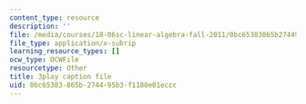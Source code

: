 ```yaml
---
content_type: resource
description: ''
file: /media/courses/18-06sc-linear-algebra-fall-2011/0bc65383865b274495b3f1180e01eccc_2IdtqGM6KWU.srt
file_type: application/x-subrip
learning_resource_types: []
ocw_type: OCWFile
resourcetype: Other
title: 3play caption file
uid: 0bc65383-865b-2744-95b3-f1180e01eccc
---
```

